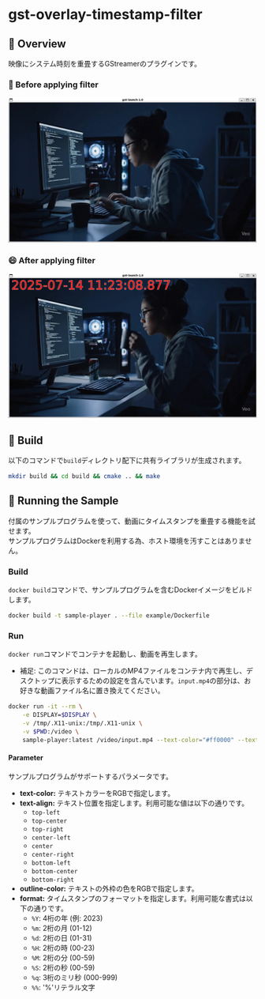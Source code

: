 # gst-overlay-timestamp-filter

## 📝 Overview
映像にシステム時刻を重畳するGStreamerのプラグインです。

### 🙂 Before applying filter 
![before_applying_filter](before_applying_filter.png)

### 😄 After applying filter
![after_applying_filter](after_applying_filter.png)


## 🔧 Build
以下のコマンドで`build`ディレクトリ配下に共有ライブラリが生成されます。
```bash
mkdir build && cd build && cmake .. && make
```


## 🚀 Running the Sample
付属のサンプルプログラムを使って、動画にタイムスタンプを重畳する機能を試せます。  
サンプルプログラムはDockerを利用する為、ホスト環境を汚すことはありません。

### Build
`docker build`コマンドで、サンプルプログラムを含むDockerイメージをビルドします。
```bash
docker build -t sample-player . --file example/Dockerfile
```

### Run
`docker run`コマンドでコンテナを起動し、動画を再生します。

* 補足: このコマンドは、ローカルのMP4ファイルをコンテナ内で再生し、デスクトップに表示するための設定を含んでいます。`input.mp4`の部分は、お好きな動画ファイル名に置き換えてください。

```bash
docker run -it --rm \
    -e DISPLAY=$DISPLAY \
    -v /tmp/.X11-unix:/tmp/.X11-unix \
    -v $PWD:/video \
    sample-player:latest /video/input.mp4 --text-color="#ff0000" --text-align="center"
```

#### Parameter
サンプルプログラムがサポートするパラメータです。
* **text-color:** テキストカラーをRGBで指定します。
* **text-align:** テキスト位置を指定します。利用可能な値は以下の通りです。
    * `top-left`
    * `top-center`
    * `top-right`
    * `center-left`
    * `center`
    * `center-right`
    * `bottom-left`
    * `bottom-center`
    * `bottom-right`
* **outline-color:** テキストの外枠の色をRGBで指定します。
* **format:** タイムスタンプのフォーマットを指定します。利用可能な書式は以下の通りです。
    * `%Y`: 4桁の年 (例: 2023)
    * `%m`: 2桁の月 (01-12)
    * `%d`: 2桁の日 (01-31)
    * `%H`: 2桁の時 (00-23)
    * `%M`: 2桁の分 (00-59)
    * `%S`: 2桁の秒 (00-59)
    * `%q`: 3桁のミリ秒 (000-999)
    * `%%`: '%'リテラル文字
